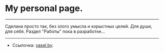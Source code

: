 # My personal page.

---

Сделана просто так, без злого умысла и корыстных целей. Для души, для себя.
Раздел "Работы" пока в разработке...

---

* Ссылочка: [yasel.by](http://yasel.by).
